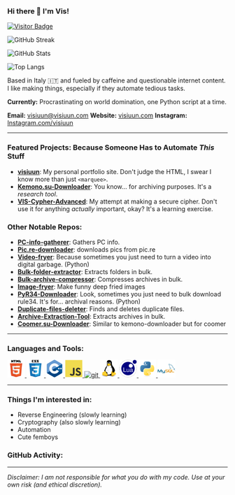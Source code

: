 ### Hi there 👋 I'm Vis!

[![Visitor Badge](https://visitor-badge.laobi.icu/badge?page_id=visiuun.visiuun)](https://visitor-badge.laobi.icu/badge?page_id=visiuun.visiuun)

![GitHub Streak](https://github-readme-streak-stats.herokuapp.com/?user=visiuun)

![GitHub Stats](https://github-readme-stats.vercel.app/api?username=visiuun&show_icons=true&count_private=true&theme=dark)

![Top Langs](https://github-readme-stats.vercel.app/api/top-langs/?username=visiuun&layout=compact&theme=dark)

Based in Italy 🇮🇹 and fueled by caffeine and questionable internet content.  I like making things, especially if they automate tedious tasks.

**Currently:** Procrastinating on world domination, one Python script at a time.

**Email:** [visiuun@visiuun.com](mailto:visiuun@visiuun.com)
**Website:** [visiuun.com](https://visiuun.com)
**Instagram:** [Instagram.com/visiuun](https://Instagram.com/visiuun)

---

### Featured Projects: Because Someone Has to Automate *This* Stuff

*   **[visiuun](https://github.com/visiuun/visiuun)**: My personal portfolio site.  Don't judge the HTML, I swear I know more than just `<marquee>`.
*   **[Kemono.su-Downloader](https://github.com/visiuun/Kemono.su-Downloader)**: You know... for archiving purposes.  It's a *research tool*.
*   **[VIS-Cypher-Advanced](https://github.com/visiuun/VIS-Cypher-Advanced)**:  My attempt at making a secure cipher.  Don't use it for anything *actually* important, okay? It's a learning exercise.

### Other Notable Repos:

*   **[PC-info-gatherer](https://github.com/visiuun/pc-info-gatherer)**: Gathers PC info.
*   **[Pic.re-downloader](https://github.com/visiuun/pic.re-downloader)**: downloads pics from pic.re
*   **[Video-fryer](https://github.com/visiuun/Video-fryer)**: Because sometimes you just need to turn a video into digital garbage. (Python)
*   **[Bulk-folder-extractor](https://github.com/visiuun/Bulk-folder-extractor)**: Extracts folders in bulk.
*   **[Bulk-archive-compressor](https://github.com/visiuun/Bulk-archive-compressor)**: Compresses archives in bulk.
*   **[Image-fryer](https://github.com/visiuun/Image-fryer)**: Make funny deep fried images
*   **[PyR34-Downloader](https://github.com/visiuun/PyR34-Downloader)**: Look, sometimes you just need to bulk download rule34. It's for... archival reasons. (Python)
*   **[Duplicate-files-deleter](https://github.com/visiuun/Duplicate-files-deleter)**: Finds and deletes duplicate files.
*   **[Archive-Extraction-Tool](https://github.com/visiuun/Archive-Extraction-Tool)**: Extracts archives in bulk.
*   **[Coomer.su-Downloader](https://github.com/visiuun/Coomer.su-Downloader)**: Similar to kemono-downloader but for coomer

---

### Languages and Tools:

<p align="left">
  <a href="https://www.w3.org/html/" target="_blank" rel="noreferrer">
    <img src="https://raw.githubusercontent.com/devicons/devicon/master/icons/html5/html5-original-wordmark.svg" alt="html5" width="40" height="40"/>
  </a>
  <a href="https://www.w3schools.com/css/" target="_blank" rel="noreferrer">
    <img src="https://raw.githubusercontent.com/devicons/devicon/master/icons/css3/css3-original-wordmark.svg" alt="css3" width="40" height="40"/>
  </a>
  <a href="https://www.w3schools.com/css/" target="_blank" rel="noreferrer">
    <img src="https://raw.githubusercontent.com/devicons/devicon/master/icons/cplusplus/cplusplus-original.svg" alt="cplusplus" width="40" height="40"/>
  </a>
  <a href="https://developer.mozilla.org/en-US/docs/Web/JavaScript" target="_blank" rel="noreferrer">
    <img src="https://raw.githubusercontent.com/devicons/devicon/master/icons/javascript/javascript-original.svg" alt="javascript" width="40" height="40"/>
  </a>
  <a href="https://git-scm.com/" target="_blank" rel="noreferrer">
    <img src="https://www.vectorlogo.zone/logos/git-scm/git-scm-icon.svg" alt="git" width="40" height="40"/>
  </a>
  <a href="https://www.linux.org/" target="_blank" rel="noreferrer">
    <img src="https://raw.githubusercontent.com/devicons/devicon/master/icons/linux/linux-original.svg" alt="linux" width="40" height="40"/>
  </a>
    <a href="https://www.lua.org/" target="_blank" rel="noreferrer">
    <img src="https://raw.githubusercontent.com/devicons/devicon/master/icons/lua/lua-original.svg" alt="lua" width="40" height="40"/>
  </a>
  <a href="https://www.python.org" target="_blank" rel="noreferrer">
    <img src="https://raw.githubusercontent.com/devicons/devicon/master/icons/python/python-original.svg" alt="python" width="40" height="40"/>
  </a>
  <a href="https://www.mysql.com/" target="_blank" rel="noreferrer">
    <img src="https://raw.githubusercontent.com/devicons/devicon/master/icons/mysql/mysql-original-wordmark.svg" alt="mysql" width="40" height="40"/>
  </a>
</p>

---

### Things I'm interested in:

*   Reverse Engineering (slowly learning)
*   Cryptography (also slowly learning)
*   Automation
*   Cute femboys

### GitHub Activity:

<!--START_SECTION:github_activity-->
<!--END_SECTION:github_activity-->

<!-- I'll uncomment this when I get around to setting it up! -->
<!--
 <a href="https://github.com/DenverCoder1/github-readme-streak-stats">
  <img title="🔥Streak stats" alt="Mark streak" src="http://github-readme-streak-stats.herokuapp.com/?user=DenverCoder1&theme=dark&background=000000" />
 </a>
-->

---

_Disclaimer: I am not responsible for what you do with my code. Use at your own risk (and ethical discretion)._

